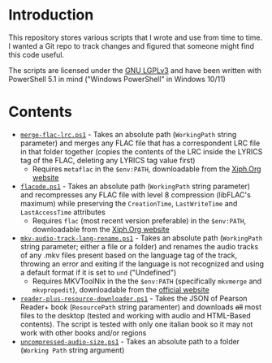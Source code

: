 # Introduction
This repository stores various scripts that I wrote and use from time to time. I wanted a Git repo to track changes and figured that someone might find this code useful.

The scripts are licensed under the [GNU LGPLv3](https://choosealicense.com/licenses/lgpl-3.0/) and have been written with PowerShell 5.1 in mind ("Windows PowerShell" in Windows 10/11)

# Contents
+ [`merge-flac-lrc.ps1`](./scripts/merge-flac-lrc.ps1) - Takes an absolute path (`WorkingPath` string parameter) and merges any FLAC file that has a correspondent LRC file in that folder together (copies the contents of the LRC inside the LYRICS tag of the FLAC, deleting any LYRICS tag value first)
  + Requires `metaflac` in the `$env:PATH`, downloadable from the [Xiph.Org website](https://xiph.org/flac/download.html)
+ [`flacode.ps1`](./scripts/flacode.ps1) - Takes an absolute path (`WorkingPath` string parameter) and recompresses any FLAC file with level 8 compression (libFLAC's maximum) while preserving the `CreationTime`, `LastWriteTime` and `LastAccessTime` attributes
  + Requires `flac` (most recent version preferable) in the `$env:PATH`, downloadable from the [Xiph.Org website](https://xiph.org/flac/download.html)
+ [`mkv-audio-track-lang-rename.ps1`](./scripts/mkv-audio-track-lang-rename.ps1) - Takes an absolute path (`WorkingPath` string parameter; either a file or a folder) and renames the audio tracks of any .mkv files present based on the language tag of the track, throwing an error and exiting if the language is not recognized and using a default format if it is set to `und` ("Undefined")
  + Requires MKVToolNix in the the `$env:PATH` (specifically `mkvmerge` and `mkvpropedit`), downloadable from the [official website](https://mkvtoolnix.download/)
+ [`reader-plus-resource-downloader.ps1`](./scripts/reader-plus-resource-downloader.ps1) - Takes the JSON of Pearson Reader+ book (`ResourcePath` string paramenter) and downloads ~~all~~ most files to the desktop (tested and working with audio and HTML-Based contents). The script is tested with only one italian book so it may not work with other books and/or regions
+ [`uncompressed-audio-size.ps1`](./scripts/uncompressed-audio-size.ps1) - Takes an absolute path to a folder (`Working Path` string argument)
